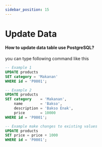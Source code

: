 ```yaml
---
sidebar_position: 15
---
```


# Update Data

#### How to update data table use PostgreSQL?

you can type following command like this

```sql
-- Example 1
UPDATE products
SET category = 'Makanan'
WHERE id = 'P0001';

-- Example 2
UPDATE products
SET category    = 'Makanan',
    name        = 'Bakso',
    description = 'Bakso Enak',
    price       = 10000
WHERE id = 'P0001';

-- Example make changes to existing values
UPDATE products
SET price = price + 1000
WHERE id = 'P0001';
```
